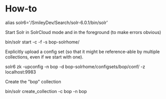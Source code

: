 # How-to

  alias solr6='/SmileyDev/Search/solr-6.0.1/bin/solr'

Start Solr in SolrCloud mode and in the foreground (to make errors obvious)
  
  bin/solr start -c -f -s bop-solrhome/

Explicitly upload a config set (so that it might be reference-able by
multiple collections, even if we start with one).

  solr6 zk -upconfig -n bop -d bop-solrhome/configsets/bop/conf/ -z localhost:9983
  
Create the "bop" collection
  
  bin/solr create_collection -c bop -n bop
  